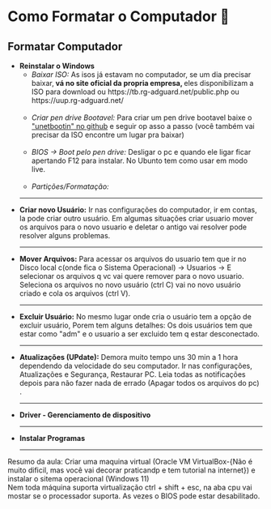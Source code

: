 # Como Formatar o Computador :robot:
## Formatar Computador
<ul>

  <li><b>Reinstalar o Windows</b>
   <ul>
     <li> <i>Baixar ISO:</i> As isos já estavam no computador, se um dia precisar baixar,<b> vá no site oficial da propria empresa, </b>eles disponibilizam a ISO para download ou https://tb.rg-adguard.net/public.php ou https://uup.rg-adguard.net/ </li><br>
     <li><i>Criar pen drive Bootavel:</i> Para criar um pen drive bootavel baixe o <a href="https://unetbootin.github.io/">"unetbootin" no github</a> e seguir op asso a passo (você também vai precisar da ISO encontre um lugar pra baixar)</li><br>
      <li><i>BIOS -> Boot pelo pen drive: </i> Desligar o pc e quando ele ligar ficar apertando F12 para instalar. No Ubunto tem como usar em modo live.</li><br>
     <li> <i>Partições/Formatação:</i><br>
    </ul>
   </li>
<hr>
  <li><b>Criar novo Usuário:</b> Ir nas configurações do computador, ir em contas, la pode criar outro usuário. Em algumas situações criar usuario mover os arquivos para o novo usuario e deletar o antigo vai resolver pode resolver alguns problemas. </li>
<hr>
<li><b>Mover Arquivos:</b> Para acessar os arquivos do usuario tem que ir no Disco local c(onde fica o Sistema Operacional) -> Usuarios -> E selecionar os arquivos q vc vai quere remover para o novo usuario. Seleciona os arquivos no novo usuário (ctrl C) vai no novo usuário criado e cola os arquivos (ctrl V).</li>
<hr>
<li><b>Excluir Usuário:</b> No mesmo lugar onde cria o usuário tem a opção de excluir usuário, Porem tem alguns detalhes: Os dois usuários tem que estar como "adm" e o usuario a ser excluido tem q estar desconectado.</li>
<hr>
<li><b>Atualizações (UPdate):</b> Demora muito tempo uns 30 min a 1 hora dependendo da velocidade do seu computador. Ir nas configurações, Atualizações e Segurança, Restaurar PC. Leia todas as notificações depois para não fazer nada de errado (Apagar todos os arquivos do pc) .</li>
<hr>
<li><b>Driver - Gerenciamento de dispositivo</b></li>
<hr>
<li><b>Instalar Programas</b></li>
<hr>
</ul>
Resumo da aula: Criar uma maquina virtual (Oracle VM VirtualBox-{Não é muito dificil, mas você vai decorar praticandp e tem tutorial na internet}) e instalar o sitema operacional (Windows 11)<br>
Nem toda máquina suporta virtualização ctrl + shift + esc, na aba cpu vai mostar se o processador suporta. As vezes o BIOS pode estar desabilitado.
